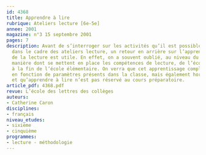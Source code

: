```yaml
---
id: 4368
title: Apprendre à lire
rubrique: Ateliers lecture [6e-5e]
annee: 2001
magazine: n°3 15 septembre 2001
pages: 7
description: Avant de s’interroger sur les activités qu’il est possible de proposer
  dans le cadre des ateliers lecture, un retour en arrière sur l’apprentissage initial
  de la lecture est utile. En effet, on a souvent oublié, au niveau du collège, la
  manière dont se mettent en place les compétences de lecture, de l’école maternelle
  à la fin de l’école élémentaire. On verra que cet apprentissage complexe s’opère
  en fonction de paramètres présents dans la classe, mais également hors de la classe,
  et qu’apprendre à lire n’est pas réservé au cours préparatoire.
article_pdf: 4368.pdf
revue: L’école des lettres des collèges
auteurs:
- Catherine Caron
disciplines:
- français
niveau_etudes:
- sixième
- cinquième
programmes:
- lecture - méthodologie
---
```

